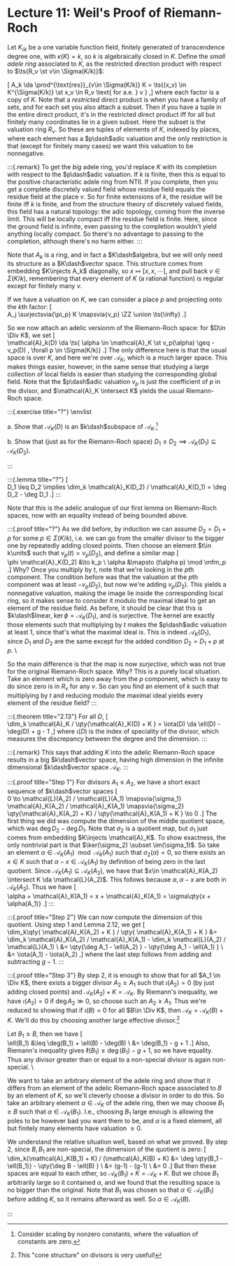 # Lecture 11: Weil's Proof of Riemann-Roch


Let $K_{/k}$ be a one variable function field, finitely generated of transcendence degree one, with $\kappa(K) = k$, so $k$ is algebraically closed in $K$.
Define the *small adele ring* associated to $K$, as the restricted direction product with respect to $\ts{R_v \st v\in \Sigma(K/k)}$:

\[
A_k \da \prod^{\text{res}}_{v\in \Sigma(K/k)} K
= \ts{(x_v) \in K^{\Sigma(K/k)} \st x_v \in R_v \text{ for a.e. } v }
,\]
where each factor is a copy of $K$.
Note that a *restricted* direct product is when you have a family of sets, and for each set you also attach a subset.
Then if you have a tuple in the entire direct product, it's in the restricted direct product iff for all but finitely many coordinates lie in a given subset. Here the subset is the valuation ring $R_v$.
So these are tuples of elements of $K$, indexed by places, where each element has a $p\dash$adic valuation and the only restriction is that (except for finitely many cases) we want this valuation to be nonnegative.


:::{.remark}
To get the *big* adele ring, you'd replace $K$ with its completion with respect to the $p\dash$adic valuation.
If $k$ is finite, then this is equal to the positive characteristic adele ring from NTII. 
If you complete, then you get a complete discretely valued field whose residue field equals the residue field at the place $v$.
So for finite extensions of $k$, the residue will be finite iff $k$ is finite, and from the structure theory of discretely valued fields, this field has a natural topology: the adic topology, coming from the inverse limit.
This will be locally compact iff the residue field is finite.
Here, since the ground field is infinite, even passing to the completion wouldn't yield anything locally compact.
So there's no advantage to passing to the completion, although there's no harm either.
:::

Note that $A_k$ is a ring, and in fact a $K\dash$algebra, but we will only need its structure as a $K\dash$vector space.
This structure comes from embedding $K\injects A_k$ diagonally, so $x \mapsto [x, x, \cdots]$, and pull back $v\in \Sigma(K/k)$, remembering that every element of $K$ (a rational function) is regular except for finitely many $v$.

If we have a valuation on $K$, we can consider a place $p$ and projecting onto the $k$th factor:
\[  
A_j \surjectsvia{\pi_p} K \mapsvia{v_p} \ZZ \union \ts{\infty}
.\]

So we now attach an adelic versionm of the Riemann-Roch space: for $D\in \Div K$, we set
\[  
\mathcal{A}_k(D) \da \ts{ \alpha \in \mathcal{A}_K \st v_p(\alpha) \geq -v_p(D) \, \forall p \in \Sigma(K/k)}
.\]
The only difference here is that the usual space is over $K$, and here we're over $\mathcal{A}_K$, which is a much larger space.
This makes things easier, however, in the same sense that studying a large collection of local fields is easier than studying the corresponding global field.
Note that the $p\dash$adic valuation $v_p$ is just the coefficient of $p$ in the divisor, and $\mathcal{A}_K \intersect K$ yields the usual Riemann-Roch space.

:::{.exercise title="?"}
\envlist

a. Show that $\mathcal{A}_K(D)$ is an $k\dash$subspace of $\mathcal{A}_K$.[^exc_hint_1]


b. Show that (just as for the Riemann-Roch space) $D_1 \leq D_2 \implies \mathcal{A}_K(D_1) \subseteq \mathcal{A}_K(D_2)$.


[^exc_hint_1]: Consider scaling by nonzero constants, where the valuation of constants are zero.

:::

:::{.lemma title="?"}
\[  
D_1 \leq D_2 \implies \dim_k \mathcal{A}_K(D_2) / \mathcal{A}_K(D_1) = \deg D_2 - \deg D_1
.\]
:::

Note that this is the adelic analogue of our first lemma on Riemann-Roch spaces, now with an equality instead of being bounded above.


:::{.proof title="?"}
As we did before, by induction we can assume $D_2 = D_1 + p$ for some $p\in \Sigma(K/k)$, i.e. we can go from the smaller divisor to the bigger one by repeatedly adding closed points.
Then choose an element $t\in k\units$ such that $v_p(t) = v_p(D_2)$, and define a similar map
\[  
\phi \mathcal{A}_K(D_2) &\to k_p \\
\alpha &\mapsto (t\alpha p) \mod \mfm_p
.\]
Why? 
Once you multiply by $t$, note that we're looking in the $p$th component.
The condition before was that the valuation at the $p$th component was at least $-v_p(D_2)$, but now we're adding $v_p(D_2)$.
This yields a nonnegative valuation, making the image lie inside the corresponding local ring, so it makes sense to consider it modulo the maximal ideal to get an element of the residue field.
As before, it should be clear that this is $k\dash$linear, $\ker \phi = \mathcal{A}_K(D_1)$, and is surjective.
The kernel are exactly those elements such that multiplying by $t$ makes the $p\dash$adic valuation at least 1, since that's what the maximal ideal is.
This is indeed $\mathcal{A}_K(D_1)$, since $D_1$ and $D_2$ are the same except for the added condition $D_2 = D_1 + p$ at $p$.
\

So the main difference is that the map is now *surjective*, which was not true for the original Riemann-Roch space.
Why?
This is a purely local situation.
Take an element which is zero away from the $p$ component, which is easy to do since zero is in $R_v$ for any $v$.
So can you find an element of $k$ such that multiplying by $t$ and reducing modulo the maximal ideal yields every element of the residue field?
:::

:::{.theorem title="2.13"}
For all $D$,
\[  
\dim_k \mathcal{A}_K / \qty{\mathcal{A}_K(D) + K } = \iota(D) \da \ell(D) - \deg(D) + g - 1
,\]
where $\iota(D)$ is the index of speciality of the divisor, which measures the discrepancy between the degree and the dimension.
:::

:::{.remark}
This says that adding $K$ into the adelic Riemann-Roch space results in a big $k\dash$vector space, having high dimension in the infinite dimensional $k\dash$vector space $\mathcal{A}_K$.
:::


:::{.proof title="Step 1"}
For divisors $A_1 \leq A_2$, we have a short exact sequence of $k\dash$vector spaces
\[  
0 \to \mathcal{L}(A_2) / \mathcal{L}(A_1) \mapsvia{\sigma_1} \mathcal{A}_K(A_2) / \mathcal{A}_K(A_1) \mapsvia{\sigma_2} \qty{\mathcal{A}_K(A_2) + K} / \qty{\mathcal{A}_K(A_1) + K } \to 0
.\]
The first thing we did was compute the dimension of the middle quotient space, which was $\deg D_2 - \deg D_1$.
Note that $\sigma_2$ is a quotient map, but $\sigma_1$ just comes from embedding $K\injects \mathcal{A}_K$.
To show exactness, the only nontrivial part is that $\ker(\sigma_2) \subset \im(\sigma_1)$.
So take an element $\alpha\in \mathcal{A}_K(A_1) \mod \mathcal{A}_K(A_1)$ such that $\sigma_2(\alpha) = 0$, so there exists an $x\in K$ such that $\alpha-x \in \mathcal{A}_K(A_1)$ by definition of being zero in the last quotient.
Since $\mathcal{A}_K(A_1) \subseteq \mathcal{A}_K(A_2)$, we have that $x\in \mathcal{A}_K(A_2) \intersect K \da \mathcal{L}(A_2)$.
This follows because $\alpha, \alpha-x$ are both in $\mathcal{A}_K(A_2)$.
Thus we have
\[  
\alpha + \mathcal{A}_K(A_1) = x + \mathcal{A}_K(A_1) = \sigma\qty{x + \alpha(A_1)}
.\]
:::

:::{.proof title="Step 2"}
We can now compute the dimension of this quotient.
Using step 1 and Lemma 2.12, we get
\[  
\dim_k\qty{ \mathcal{A}_K(A_2) + K } / \qty{ \mathcal{A}_K(A_1) + K }
&= \dim_k \mathcal{A}_K(A_2) / \mathcal{A}_K(A_1) - \dim_k \mathcal{L}(A_2) / \mathcal{L}(A_1) \\
&= \qty{\deg A_1 - \ell(A_2) } - \qty{\deg A_1 - \ell(A_1) } \\
&= \iota(A_1) - \iota(A_2)
,\]
where the last step follows from adding and subtracting $g-1$.
:::

:::{.proof title="Step 3"}
By step 2, it is enough to show that for all $A_1 \in \Div K$, there exists a bigger divisor $A_2 \geq A_1$ such that $\iota(A_2) = 0$ (by just adding closed points) and $\mathcal{A}_K(A_2) + K = \mathcal{A}_K$.
By Riemann's inequality, we have $\iota(A_2) =0$ if $\deg A_2 \gg 0$, so choose such an $A_2 \geq A_1$.
Thus we're reduced to showing that if $\iota(B)  = 0$ for all $B\in \Div K$, then $\mathcal{A}_K = \mathcal{A}_K(B) + K$.
We'll do this by choosing another large effective divisor.[^cone_structure]

Let $B_1 \geq B$, then we have
\[  
\ell(B_1) 
&\leq \deg(B_1) + \ell(B) - \deg(B) \\
&= \deg(B_1) - g + 1
.\]
Also, Riemann's inequality gives $\ell(B_1) \geq \deg(B_1) - g + 1$, so we have equality.
Thus any divisor greater than or equal to a non-special divisor is again non-special.
\

We want to take an arbitrary element of the adele ring and show that it differs from an element of the adelic Riemann-Roch space associated to $B$ by an element of $K$, so we'll cleverly choose a divisor in order to do this.
So take an arbitrary element $\alpha\in \mathcal{A}_K$ of the adele ring, then we may choose $B_1 \geq B$ such that $\alpha\in \mathcal{A}_K(B_1)$.
I.e., choosing $B_1$ large enough is allowing the poles to be however bad you want them to be, and $\alpha$ is a fixed element, all but finitely many elements have valuation $\geq 0$.

We understand the relative situation well, based on what we proved.
By step 2, since $B, B_1$ are non-special, the dimension of the quotient is zero:
\[  
\dim_k(\mathcal{A}_K(B_1) + K) / (\mathcal{A}_K(B) + K) 
&= \deg \qty{B_1 - \ell(B_1)} - \qty{\deg B - \ell(B) } \\
&= (g-1) - (g-1) \\
&= 0
.\]
But then these spaces are equal to each other, so $\mathcal{A}_K(B_1) + K = \mathcal{A}_K + K$.
But we chose $B_1$ arbitrarily large so it contained $\alpha$, and we found that the resulting space is no bigger than the original.
Note that $B_1$ was chosen so that $\alpha\in \mathcal{A}_K(B_1)$ before adding $K$, so it remains afterward as well.
So $\alpha \in \mathcal{A}_K(B)$.

[^cone_structure]: This "cone structure" on divisors is very useful!

:::
